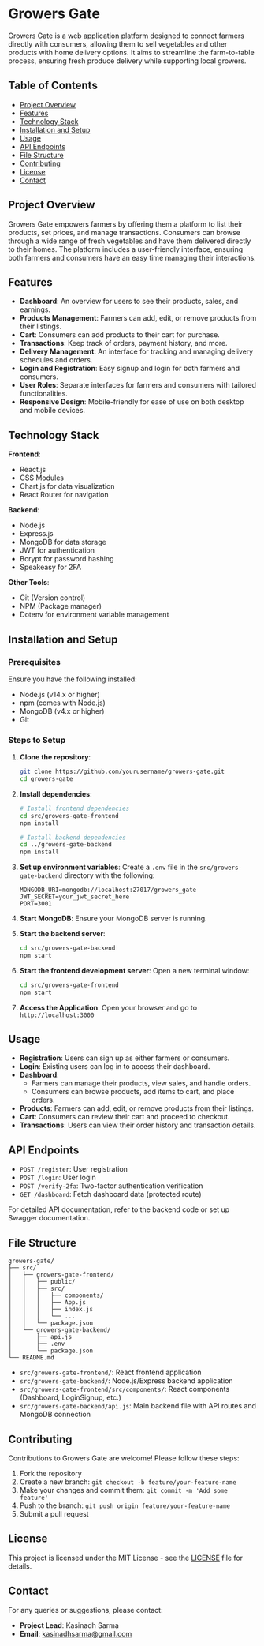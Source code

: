 # Growers Gate

Growers Gate is a web application platform designed to connect farmers directly with consumers, allowing them to sell vegetables and other products with home delivery options. It aims to streamline the farm-to-table process, ensuring fresh produce delivery while supporting local growers.

## Table of Contents
- [Project Overview](#project-overview)
- [Features](#features)
- [Technology Stack](#technology-stack)
- [Installation and Setup](#installation-and-setup)
- [Usage](#usage)
- [API Endpoints](#api-endpoints)
- [File Structure](#file-structure)
- [Contributing](#contributing)
- [License](#license)
- [Contact](#contact)

## Project Overview

Growers Gate empowers farmers by offering them a platform to list their products, set prices, and manage transactions. Consumers can browse through a wide range of fresh vegetables and have them delivered directly to their homes. The platform includes a user-friendly interface, ensuring both farmers and consumers have an easy time managing their interactions.

## Features

- **Dashboard**: An overview for users to see their products, sales, and earnings.
- **Products Management**: Farmers can add, edit, or remove products from their listings.
- **Cart**: Consumers can add products to their cart for purchase.
- **Transactions**: Keep track of orders, payment history, and more.
- **Delivery Management**: An interface for tracking and managing delivery schedules and orders.
- **Login and Registration**: Easy signup and login for both farmers and consumers.
- **User Roles**: Separate interfaces for farmers and consumers with tailored functionalities.
- **Responsive Design**: Mobile-friendly for ease of use on both desktop and mobile devices.

## Technology Stack

**Frontend**:
- React.js
- CSS Modules
- Chart.js for data visualization
- React Router for navigation

**Backend**:
- Node.js
- Express.js
- MongoDB for data storage
- JWT for authentication
- Bcrypt for password hashing
- Speakeasy for 2FA

**Other Tools**:
- Git (Version control)
- NPM (Package manager)
- Dotenv for environment variable management

## Installation and Setup

### Prerequisites

Ensure you have the following installed:
- Node.js (v14.x or higher)
- npm (comes with Node.js)
- MongoDB (v4.x or higher)
- Git

### Steps to Setup

1. **Clone the repository**:
   ```bash
   git clone https://github.com/yourusername/growers-gate.git
   cd growers-gate
   ```

2. **Install dependencies**:
   ```bash
   # Install frontend dependencies
   cd src/growers-gate-frontend
   npm install

   # Install backend dependencies
   cd ../growers-gate-backend
   npm install
   ```

3. **Set up environment variables**:
   Create a `.env` file in the `src/growers-gate-backend` directory with the following:
   ```
   MONGODB_URI=mongodb://localhost:27017/growers_gate
   JWT_SECRET=your_jwt_secret_here
   PORT=3001
   ```

4. **Start MongoDB**:
   Ensure your MongoDB server is running.

5. **Start the backend server**:
   ```bash
   cd src/growers-gate-backend
   npm start
   ```

6. **Start the frontend development server**:
   Open a new terminal window:
   ```bash
   cd src/growers-gate-frontend
   npm start
   ```

7. **Access the Application**:
   Open your browser and go to `http://localhost:3000`

## Usage

- **Registration**: Users can sign up as either farmers or consumers.
- **Login**: Existing users can log in to access their dashboard.
- **Dashboard**:
  - Farmers can manage their products, view sales, and handle orders.
  - Consumers can browse products, add items to cart, and place orders.
- **Products**: Farmers can add, edit, or remove products from their listings.
- **Cart**: Consumers can review their cart and proceed to checkout.
- **Transactions**: Users can view their order history and transaction details.

## API Endpoints

- `POST /register`: User registration
- `POST /login`: User login
- `POST /verify-2fa`: Two-factor authentication verification
- `GET /dashboard`: Fetch dashboard data (protected route)

For detailed API documentation, refer to the backend code or set up Swagger documentation.

## File Structure

```
growers-gate/
├── src/
│   ├── growers-gate-frontend/
│   │   ├── public/
│   │   ├── src/
│   │   │   ├── components/
│   │   │   ├── App.js
│   │   │   ├── index.js
│   │   │   └── ...
│   │   └── package.json
│   └── growers-gate-backend/
│       ├── api.js
│       ├── .env
│       └── package.json
└── README.md
```

- `src/growers-gate-frontend/`: React frontend application
- `src/growers-gate-backend/`: Node.js/Express backend application
- `src/growers-gate-frontend/src/components/`: React components (Dashboard, LoginSignup, etc.)
- `src/growers-gate-backend/api.js`: Main backend file with API routes and MongoDB connection

## Contributing

Contributions to Growers Gate are welcome! Please follow these steps:

1. Fork the repository
2. Create a new branch: `git checkout -b feature/your-feature-name`
3. Make your changes and commit them: `git commit -m 'Add some feature'`
4. Push to the branch: `git push origin feature/your-feature-name`
5. Submit a pull request

## License

This project is licensed under the MIT License - see the [LICENSE](LICENSE) file for details.

## Contact

For any queries or suggestions, please contact:
- **Project Lead**: Kasinadh Sarma
- **Email**: kasinadhsarma@gmail.com
